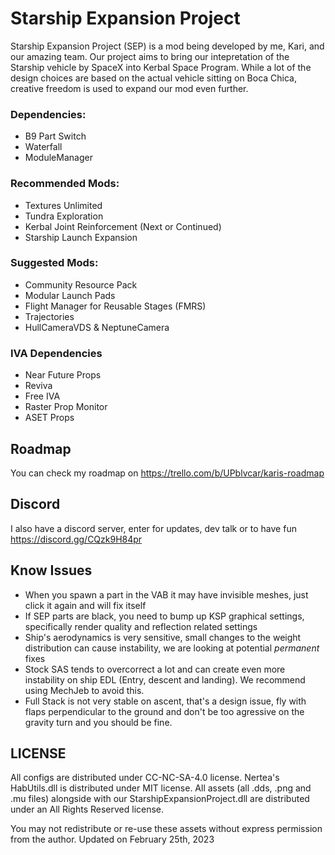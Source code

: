 # Starship Expansion Project
Starship Expansion Project (SEP) is a mod being developed by me, Kari, and our amazing team. Our project aims to bring our intepretation of the Starship vehicle by SpaceX into Kerbal Space Program. While a lot of the design choices are based on the actual vehicle sitting on Boca Chica, creative freedom is used to expand our mod even further.


### Dependencies:
- B9 Part Switch
- Waterfall
- ModuleManager

### Recommended Mods:
- Textures Unlimited
- Tundra Exploration
- Kerbal Joint Reinforcement (Next or Continued)
- Starship Launch Expansion

### Suggested Mods:
- Community Resource Pack 
- Modular Launch Pads
- Flight Manager for Reusable Stages (FMRS)
- Trajectories
- HullCameraVDS & NeptuneCamera

### IVA Dependencies
- Near Future Props
- Reviva
- Free IVA
- Raster Prop Monitor
- ASET Props

## Roadmap
You can check my roadmap on https://trello.com/b/UPblvcar/karis-roadmap

## Discord
I also have a discord server, enter for updates, dev talk or to have fun 
https://discord.gg/CQzk9H84pr

## Know Issues
- When you spawn a part in the VAB it may have invisible meshes, just click it again and will fix itself
- If SEP parts are black, you need to bump up KSP graphical settings, specifically render quality and reflection related settings
- Ship's aerodynamics is very sensitive, small changes to the weight distribution can cause instability, we are looking at potential *permanent* fixes
- Stock SAS tends to overcorrect a lot and can create even more instability on ship EDL (Entry, descent and landing). We recommend using MechJeb to avoid this.
- Full Stack is not very stable on ascent, that's a design issue, fly with flaps perpendicular to the ground and don't be too agressive on the gravity turn and you should be fine.

## LICENSE
All configs are distributed under CC-NC-SA-4.0 license. 
Nertea's HabUtils.dll is distributed under MIT license. 
All assets (all .dds, .png and .mu files) alongside with our StarshipExpansionProject.dll are distributed under an All Rights Reserved license. 

You may not redistribute or re-use these assets without express permission from the author. Updated on February 25th, 2023

